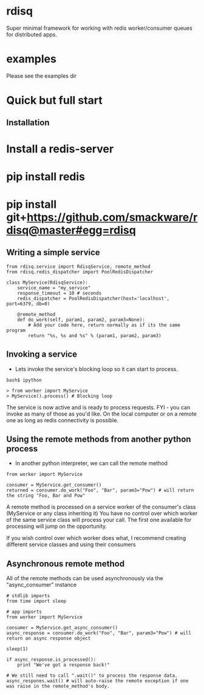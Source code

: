 rdisq
======

Super minimal framework for working with redis worker/consumer queues for distributed apps.


examples
==========
Please see the examples dir


Quick but full start
==========

Installation
-----------
# Install a redis-server
# pip install redis
# pip install git+https://github.com/smackware/rdisq@master#egg=rdisq

Writing a simple service
-----------
```
from rdisq.service import RdisqService, remote_method
from rdisq.redis_dispatcher import PoolRedisDispatcher

class MyService(RdisqService):
    service_name = "my_service"
    response_timeout = 10 # seconds
    redis_dispatcher = PoolRedisDispatcher(host='localhost', port=6379, db=0)

    @remote_method
    def do_work(self, param1, param2, param3=None):
        # Add your code here, return normally as if its the same program
        return "%s, %s and %s" % (param1, param2, param3)
```

Invoking a service
-----------

- Lets invoke the service's blocking loop so it can start to process.
```
bash$ ipython

> from worker import MyService
> MyService().process() # Blocking loop
```

The service is now active and is ready to process requests.
FYI - you can invoke as many of those as you'd like. On the local computer or on a remote one
as long as redis connectivity is possible.

Using the remote methods from another python process
-----------
- In another python interpreter, we can call the remote method
```
from worker import MyService

consumer = MyService.get_consumer()
returned = consumer.do_work("Foo", "Bar", param3="Pow") # will return the string "Foo, Bar and Pow"
```

A remote method is processed on a service worker of the consumer's class (MyService or any class inheriting it)
You have no control over which worker of the same service class will process your call. The first one available for
processing will jump on the opportunity.

If you wish control over which worker does what, I recommend creating different service classes and using their consumers

Asynchronous remote method
-----------

All of the remote methods can be used asynchronously via the "async_consumer" instance

```
# stdlib imports
from time import sleep

# app imports
from worker import MyService

consumer = MyService.get_async_consumer()
async_response = consumer.do_work("Foo", "Bar", param3="Pow") # will return an async response object

sleep(1)

if async_response.is_processed():
    print "We've got a response back!"

# We still need to call ".wait()" to process the response data.
async_respones.wait() # will auto-raise the remote exception if one was raise in the remote_method's body.
```